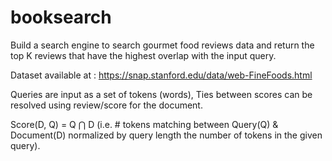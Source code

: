 # booksearch

Build a search engine to search gourmet food reviews data and return the top K
reviews that have the highest overlap with the input query.

Dataset available at : https://snap.stanford.edu/data/web-FineFoods.html

Queries are input as a set of tokens (words), Ties between scores can be
resolved using review/score for the document.

Score(D, Q) = Q ⋂ D
(i.e. # tokens matching between Query(Q) & Document(D) normalized by query
length the number of tokens in the given query).
